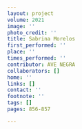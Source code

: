 ```yaml
---
layout: project
volume: 2021
image: ''
photo_credit: ''
title: Sabrina Morelos
first_performed: ''
place: ''
times_performed: ''
contributor: AVE NEGRA
collaborators: []
home: ''
links: []
contact: ''
footnote: ''
tags: []
pages: 856-857

---
```




